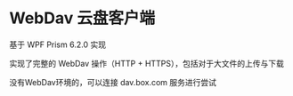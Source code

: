 WebDav 云盘客户端 
===========

基于 WPF Prism 6.2.0 实现 

实现了完整的 WebDav 操作（HTTP + HTTPS），包括对于大文件的上传与下载

没有WebDav环境的，可以连接 dav.box.com 服务进行尝试